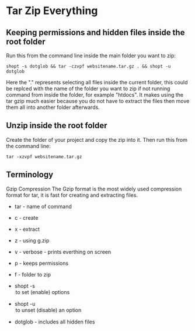 # Tar Zip Everything

## Keeping permissions and hidden files inside the root folder

Run this from the command line inside the main folder you want to zip:

```
shopt -s dotglob && tar -czvpf websitename.tar.gz . && shopt -u dotglob
```

Here the "." represents selecting all files inside the current folder, this could be replced with the name of the folder you want to zip if not running command from inside the folder, for example "htdocs". 
It makes using the tar gzip much easier because you do not have to extract the files then move them all into another folder afterwards.

## Unzip inside the root folder

Create the folder of your project and copy the zip into it. Then run this from the command line:

```
tar -xzvpf websitename.tar.gz
```

## Terminology

Gzip Compression The Gzip format is the most widely used compression format for tar, it is fast for creating and extracting files.

- tar - name of command
- c - create
- x - extract
- z - using g.zip
- v - verbose - prints everthing on screen
- p - keeps permissions
- f - folder to zip

- shopt -s <option> to set (enable) options
- shopt -u <option>  to unset (disable) an option
- dotglob - includes all hidden files